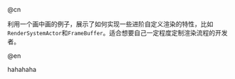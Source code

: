 @cn

利用一个画中画的例子，展示了如何实现一些进阶自定义渲染的特性，比如`RenderSystemActor`和`FrameBuffer`。适合想要自己一定程度定制渲染流程的开发者。

@en

hahahaha
